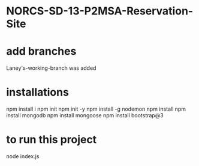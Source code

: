 # NORCS-SD-13-P2MSA-Reservation-Site

# add branches

Laney's-working-branch was added

# installations

npm install i
npm init
npm init -y
npm install -g nodemon
npm install
npm install mongodb
npm install mongoose
npm install bootstrap@3

# to run this project

node index.js
